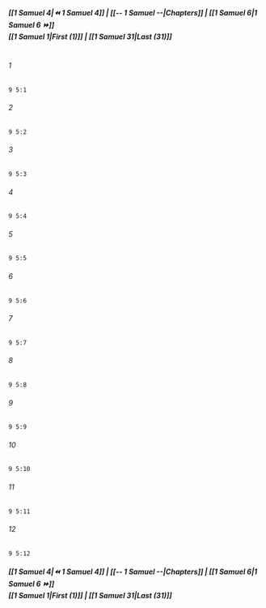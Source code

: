 
##### **[[1 Samuel 4|⏪ 1 Samuel 4]] | [[-- 1 Samuel --|Chapters]] | [[1 Samuel 6|1 Samuel 6 ⏩]]**<br>**[[1 Samuel 1|First (1)]] | [[1 Samuel 31|Last (31)]]**<br><br>

###### 1
``` verse
9 5:1
```
###### 2
``` verse
9 5:2
```
###### 3
``` verse
9 5:3
```
###### 4
``` verse
9 5:4
```
###### 5
``` verse
9 5:5
```
###### 6
``` verse
9 5:6
```
###### 7
``` verse
9 5:7
```
###### 8
``` verse
9 5:8
```
###### 9
``` verse
9 5:9
```
###### 10
``` verse
9 5:10
```
###### 11
``` verse
9 5:11
```
###### 12
``` verse
9 5:12
```

##### **[[1 Samuel 4|⏪ 1 Samuel 4]] | [[-- 1 Samuel --|Chapters]] | [[1 Samuel 6|1 Samuel 6 ⏩]]**<br>**[[1 Samuel 1|First (1)]] | [[1 Samuel 31|Last (31)]]**

